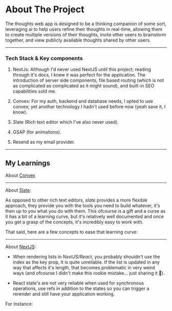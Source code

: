 # About The Project
The thoughts web app is designed to be a thinking companion of some sort, leveraging ai to help users refine their thoughts in real-time, allowing them to create multiple versions of their thoughts, invite other users to brainstorm together, and view publicly available thoughts shared by other users.

---

### Tech Stack & Key components
1. NextJs: Although I'd never used NextJS until this project; reading through it's docs, I knew it was perfect for the application. The introduction of server side components, file based routing (which is not as complicated as complicated as it might sound), and built-in SEO capabilities sold me.

2. Convex: For my auth, backend and database needs, I opted to use convex; yet another technology I hadn't used before now (yeah save it, I know).

3. Slate (Rich text editor which I've also never used).

4. GSAP (for animations).

5. Resend as my email provider.

---

## My Learnings

About [Convex](https://docs.convex.dev)

---

About [Slate](https://docs.slatejs.org):

As opposed to other rich text editors, _slate_ provides a more flexible approach, they provide you with the tools you need to build whatever, it's then up to you what you do with them. This ofcourse is a gift and a curse as it has a bit of a learning curve, but it's relatively well documented and once you get a grasp of the concepts, it's incredibly easy to work with.

That said, here are a few concepts to ease that learning curve:

---

About [NextJS](https://nextjs.org/docs):

- When rendering lists in _NextJS/React_, you probably shouldn't use the index as the key prop, it is quite unreliable. If the list is updated in any way that affects it's length, that becomes problematic in very weird ways (and ofcourse I didn't make this rookie mistake... just sharing it 🥲).

- React state's are not very reliable when used for synchronous operations, use refs in addition to the states so you can trigger a rerender and still have your application working.

For Instance:
